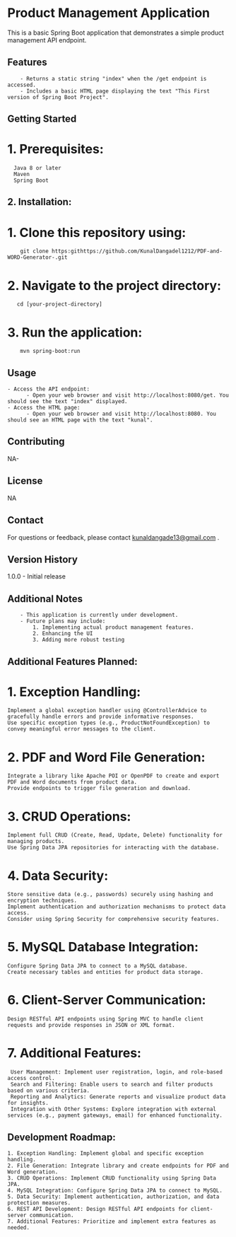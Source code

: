 # Product Management Application

This is a basic Spring Boot application that demonstrates a simple product management API endpoint.

## Features
        - Returns a static string "index" when the /get endpoint is accessed.
        - Includes a basic HTML page displaying the text "This First version of Spring Boot Project".


## Getting Started

# 1. Prerequisites:
      Java 8 or later
      Maven
      Spring Boot
     
## 2. Installation:

  # 1. Clone this repository using:
        git clone https:githttps://github.com/KunalDangadel1212/PDF-and-WORD-Generator-.git

  # 2. Navigate to the project directory:
       cd [your-project-directory]

   # 3. Run the application:
        mvn spring-boot:run

## Usage
    - Access the API endpoint:
          - Open your web browser and visit http://localhost:8080/get. You should see the text "index" displayed.
    - Access the HTML page:
          - Open your web browser and visit http://localhost:8080. You should see an HTML page with the text "kunal".

## Contributing
NA-

## License
NA

## Contact
For questions or feedback, please contact kunaldangade13@gmail.com .

## Version History
1.0.0 - Initial release

## Additional Notes
        - This application is currently under development.
        - Future plans may include:
            1. Implementing actual product management features. 
            2. Enhancing the UI
            3. Adding more robust testing
 ## Additional Features Planned:

  # 1. Exception Handling:
    Implement a global exception handler using @ControllerAdvice to gracefully handle errors and provide informative responses.
    Use specific exception types (e.g., ProductNotFoundException) to convey meaningful error messages to the client.
    
  # 2. PDF and Word File Generation:
    Integrate a library like Apache POI or OpenPDF to create and export PDF and Word documents from product data.
    Provide endpoints to trigger file generation and download.
   
  # 3. CRUD Operations:
    Implement full CRUD (Create, Read, Update, Delete) functionality for managing products.
    Use Spring Data JPA repositories for interacting with the database.
   
  # 4. Data Security:
    Store sensitive data (e.g., passwords) securely using hashing and encryption techniques.
    Implement authentication and authorization mechanisms to protect data access.
    Consider using Spring Security for comprehensive security features.
   
  # 5. MySQL Database Integration:
    Configure Spring Data JPA to connect to a MySQL database.
    Create necessary tables and entities for product data storage.

  # 6. Client-Server Communication:
    Design RESTful API endpoints using Spring MVC to handle client requests and provide responses in JSON or XML format.

  # 7. Additional Features:
     User Management: Implement user registration, login, and role-based access control.
     Search and Filtering: Enable users to search and filter products based on various criteria.
     Reporting and Analytics: Generate reports and visualize product data for insights.
     Integration with Other Systems: Explore integration with external services (e.g., payment gateways, email) for enhanced functionality.           

 ## Development Roadmap:

    1. Exception Handling: Implement global and specific exception handling.
    2. File Generation: Integrate library and create endpoints for PDF and Word generation.
    3. CRUD Operations: Implement CRUD functionality using Spring Data JPA.
    4. MySQL Integration: Configure Spring Data JPA to connect to MySQL.
    5. Data Security: Implement authentication, authorization, and data protection measures.
    6. REST API Development: Design RESTful API endpoints for client-server communication.
    7. Additional Features: Prioritize and implement extra features as needed.           
